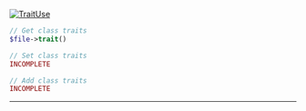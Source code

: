 <a href='https://github.com/ajthinking/archetype/blob/master/src/Endpoints/PHP/TraitUse.php'>![TraitUse](https://img.shields.io/badge/-Archetype\Endpoints\PHP\TraitUse-blue)
```php
// Get class traits
$file->trait()

// Set class traits
INCOMPLETE

// Add class traits
INCOMPLETE
```
<hr>